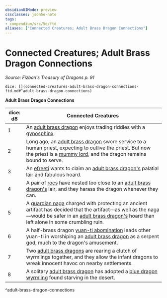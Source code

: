 ```yaml
---
obsidianUIMode: preview
cssclasses: json5e-note
tags:
- compendium/src/5e/ftd
aliases: ["Connected Creatures; Adult Brass Dragon Connections"]
---
```

# Connected Creatures; Adult Brass Dragon Connections
*Source: Fizban's Treasury of Dragons p. 91* 

`dice: [](connected-creatures-adult-brass-dragon-connections-ftd.md#^adult-brass-dragon-connections)`

**Adult Brass Dragon Connections**

| dice: d8 | Connected Creatures |
|----------|---------------------|
| 1 | An [adult brass dragon](/2-Mechanics/CLI/bestiary/dragon/adult-brass-dragon.md) enjoys trading riddles with a [gynosphinx](/2-Mechanics/CLI/bestiary/monstrosity/gynosphinx.md). |
| 2 | Long ago, an [adult brass dragon](/2-Mechanics/CLI/bestiary/dragon/adult-brass-dragon.md) swore service to a human priest, expecting to outlive the priest. But now the priest is a [mummy lord](/2-Mechanics/CLI/bestiary/undead/mummy-lord.md), and the dragon remains bound to serve. |
| 3 | An [efreeti](/2-Mechanics/CLI/bestiary/elemental/efreeti.md) wants to claim an [adult brass dragon's](/2-Mechanics/CLI/bestiary/dragon/adult-brass-dragon.md) palatial lair and fabulous hoard. |
| 4 | A pair of [rocs](/2-Mechanics/CLI/bestiary/monstrosity/roc.md) have nested too close to an [adult brass dragon's](/2-Mechanics/CLI/bestiary/dragon/adult-brass-dragon.md) lair, and they harass the dragon whenever they can. |
| 5 | A [guardian naga](/2-Mechanics/CLI/bestiary/monstrosity/guardian-naga.md) charged with protecting an ancient artifact has decided that the artifact—as well as the naga—would be safer in an [adult brass dragon's](/2-Mechanics/CLI/bestiary/dragon/adult-brass-dragon.md) hoard than left alone in some crumbling ruin. |
| 6 | A half-brass dragon [yuan-ti abomination](/2-Mechanics/CLI/bestiary/monstrosity/yuan-ti-abomination.md) leads other yuan-ti in worshiping an [adult brass dragon](/2-Mechanics/CLI/bestiary/dragon/adult-brass-dragon.md) as a serpent god, much to the dragon's amusement. |
| 7 | Two [adult brass dragons](/2-Mechanics/CLI/bestiary/dragon/adult-brass-dragon.md) are rearing a clutch of wyrmlings together, and they allow the infant dragons to wreak innocent havoc on nearby settlements. |
| 8 | A solitary [adult brass dragon](/2-Mechanics/CLI/bestiary/dragon/adult-brass-dragon.md) has adopted a [blue dragon wyrmling](/2-Mechanics/CLI/bestiary/dragon/blue-dragon-wyrmling.md) found starving in the desert. |
^adult-brass-dragon-connections